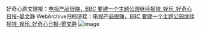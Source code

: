 好奇心原文链接：[电视产品很赚，BBC 要建一个主题公园继续摇钱_娱乐_好奇心日报-晏文静](https://www.qdaily.com/articles/4358.html)
WebArchive归档链接：[电视产品很赚，BBC 要建一个主题公园继续摇钱_娱乐_好奇心日报-晏文静](http://web.archive.org/web/20190623154429/https://www.qdaily.com/articles/4358.html)
![image](http://ww3.sinaimg.cn/large/007d5XDply1g3vfk2g9klj30u03h8hdj)